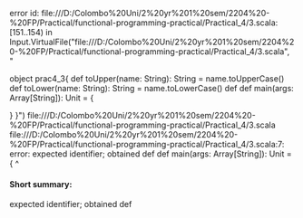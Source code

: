 error id: file:///D:/Colombo%20Uni/2%20yr%201%20sem/2204%20-%20FP/Practical/functional-programming-practical/Practical_4/3.scala:[151..154) in Input.VirtualFile("file:///D:/Colombo%20Uni/2%20yr%201%20sem/2204%20-%20FP/Practical/functional-programming-practical/Practical_4/3.scala", "

object prac4_3{
   def toUpper(name: String): String = name.toUpperCase()
   def toLower(name: String): String = name.toLowerCase()
   def 
   def main(args: Array[String]): Unit = {
      
   }
}")
file:///D:/Colombo%20Uni/2%20yr%201%20sem/2204%20-%20FP/Practical/functional-programming-practical/Practical_4/3.scala
file:///D:/Colombo%20Uni/2%20yr%201%20sem/2204%20-%20FP/Practical/functional-programming-practical/Practical_4/3.scala:7: error: expected identifier; obtained def
   def main(args: Array[String]): Unit = {
   ^
#### Short summary: 

expected identifier; obtained def